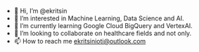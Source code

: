 - 👋 Hi, I’m @ekritsin
- 👀 I’m interested in Machine Learning, Data Science and AI.
- 🌱 I’m currently learning Google Cloud BigQuery and VertexAI.
- 💞️ I’m looking to collaborate on healthcare fields and not only.
- 📫 How to reach me ekritsinioti@outlook.com

<!---
ekritsin/ekritsin is a ✨ special ✨ repository because its `README.md` (this file) appears on your GitHub profile.
You can click the Preview link to take a look at your changes.
--->

